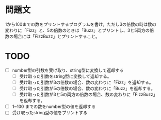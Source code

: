 # 問題文
1から100までの数をプリントするプログラムを書け。ただし3の倍数の時は数の変わりに「Fizz」と、5の倍数のときは「Buzz」とプリントし、3と5両方の倍数の場合には「FizzBuzz」とプリントすること。

# TODO
- [ ] number型の引数を受け取り、string型に変換して返却する
  - [ ] 受け取った引数をstring型に変換して返却する。
  - [ ] 受け取った引数が3の倍数の場合、数の変わりに「Fizz」を返却する。
  - [ ] 受け取った引数が5の倍数の場合、数の変わりに「Buzz」を返却する。
  - [ ] 受け取った引数が3と5の両方の倍数の場合、数の変わりに「FizzBuzz」を返却する。
- [ ] 1~100 までの数をnumber型の値を返却する
- [ ] 受け取ったstring型の値をプリントする
